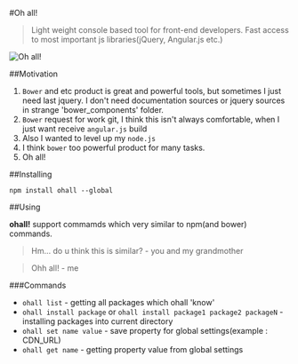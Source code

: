 #Oh all!

>Light weight console based tool for front-end developers. Fast access to most important js libraries(jQuery, Angular.js etc.)

![Oh all!](http://s4.pikabu.ru/post_img/2014/11/08/0/1415395460_1317738278.jpg)

##Motivation
1. ```Bower``` and etc product is great and powerful tools, but sometimes I just need last jquery. I don't need documentation sources or jquery sources in strange 'bower_components' folder.
2. ```Bower``` request for work git, I think this isn't always comfortable, when I just want receive ```angular.js``` build
3. Also I wanted to level up my ```node.js```
4. I think ```bower``` too powerful product for many tasks.
5. Oh all!

##Installing
```
npm install ohall --global
```

##Using

**ohall!** support commamds which very similar to npm(and bower) commands.
> Hm... do u think this is similar? - you and my grandmother

> Ohh all! - me

###Commands
- ```ohall list``` - getting all packages which ohall 'know'
- ```ohall install package``` or ```ohall install package1 package2 packageN``` - installing packages into current directory
- ```ohall set name value``` - save property for global settings(example : CDN_URL)
- ```ohall get name``` - getting property value from global settings
